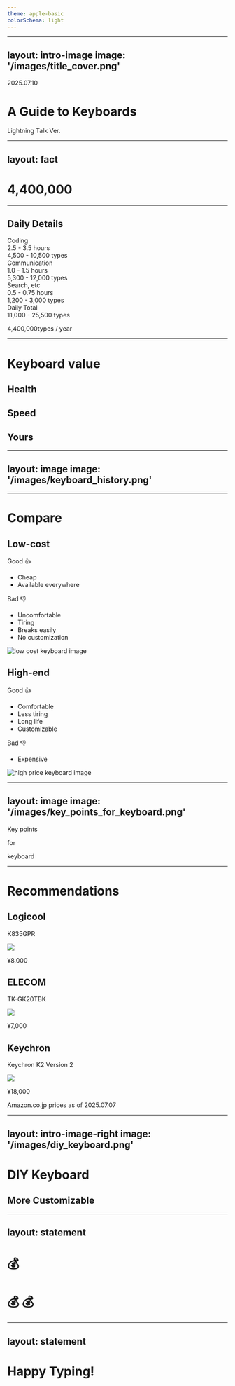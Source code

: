 ```yaml
---
theme: apple-basic
colorSchema: light
---
```


---
layout: intro-image
image: '/images/title_cover.png'
---

<div class="absolute top-10">
  <span class="font-700">
    2025.07.10
  </span>
</div>

<div class="absolute bottom-10">
  <h1>A Guide to Keyboards</h1>
  <p>Lightning Talk Ver.</p>
</div>

---
layout: fact
---

# 4,400,000

<!--
440万  
-->
---

<div class="my-10" v-click>
  <h2 class="mb-2 text-center">Daily Details</h2>
  <div class="flex justify-center">
    <div class="w-fit">
      <div class="grid grid-cols-3 gap-2 pb-2">
        <div class="px-4 py-2 font-semibold">Coding</div>
        <div class="px-4 py-2 text-right">
          <span class="text-xl font-bold">2.5</span>
          <span class="mx-1">-</span>
          <span class="text-xl font-bold">3.5</span>
          <span class="ml-1 text-sm text-gray-400">hours</span>
        </div>
        <div class="px-4 py-2 text-right">
          <span class="text-xl font-bold">4,500</span>
          <span class="mx-1">-</span>
          <span class="text-xl font-bold">10,500</span>
          <span class="ml-1 text-sm text-gray-400">types</span>
        </div>
      </div>
      <div class="grid grid-cols-3 gap-2 pb-2">
        <div class="px-4 py-2 font-semibold">Communication</div>
        <div class="px-4 py-2 text-right">
          <span class="text-xl font-bold">1.0</span>
          <span class="mx-1">-</span>
          <span class="text-xl font-bold">1.5</span>
          <span class="ml-1 text-sm text-gray-400">hours</span>
        </div>
        <div class="px-4 py-2 text-right">
          <span class="text-xl font-bold">5,300</span>
          <span class="mx-1">-</span>
          <span class="text-xl font-bold">12,000</span>
          <span class="ml-1 text-sm text-gray-400">types</span>
        </div>
      </div>
      <div class="grid grid-cols-3 gap-2 pb-2">
        <div class="px-4 py-2 font-semibold">Search, etc</div>
        <div class="px-4 py-2 text-right">
          <span class="text-xl font-bold">0.5</span>
          <span class="mx-1">-</span>
          <span class="text-xl font-bold">0.75</span>
          <span class="ml-1 text-sm text-gray-400">hours</span>
        </div>
        <div class="px-4 py-2 text-right">
          <span class="text-xl font-bold">1,200</span>
          <span class="mx-1">-</span>
          <span class="text-xl font-bold">3,000</span>
          <span class="ml-1 text-sm text-gray-400">types</span>
        </div>
      </div>
      <div class="grid grid-cols-3 gap-2 border-t pt-2">
        <div class="px-4 py-2 font-semibold">Daily Total</div>
        <div class="col-span-2 px-4 py-2 text-right">
          <span class="text-xl font-bold">11,000</span>
          <span class="mx-1">-</span>
          <span class="text-xl font-bold">25,500</span>
          <span class="ml-1 text-sm text-gray-400">types</span>
        </div>
      </div>
    </div>
  </div>
</div>

<div class="text-center">
  <p class="text-5xl font-bold">4,400,000<span class="ml-1 text-2xl text-gray-400">types / year</span></p>
</div>

<!--
エンジニアが1年間で入力するキーボードのタイプ数（推定）

1日の詳細  
1万1千〜2万5千くらいタイプしている  
-->
--- 

# Keyboard value

<div class="flex justify-center items-center mt-32">
  <div class="grid grid-cols-3 gap-24">
    <div class="flex items-center justify-center text-center bg-zinc-200 rounded-full aspect-square">
      <h2 class="mx-12">Health</h2>
    </div>
    <div class="flex items-center justify-center text-center bg-zinc-200 rounded-full aspect-square">
      <h2 class="mx-12">Speed</h2>
    </div>
    <div class="flex items-center justify-center text-center bg-zinc-200 rounded-full aspect-square">
      <h2 class="mx-12">Yours</h2>
    </div>
  </div>
</div>

<!--
キーボードの効果
- 健康
- 入力スピード
- 自分専用
-->
---
layout: image
image: '/images/keyboard_history.png'
---

---

# Compare

<div class="grid grid-cols-2 gap-32">
  <div>
    <h2 class="text-center">Low-cost</h2>
    <div class="grid grid-cols-2 gap-4" v-click>
      <div class="text-emerald-700">
        <p>Good 👍</p>
        <ul>
          <li>Cheap</li>
          <li>Available everywhere</li>
        </ul>
      </div>
      <div class="text-red-700">
        <p>Bad 👎</p>
        <ul>
          <li>Uncomfortable</li>
          <li>Tiring</li>
          <li>Breaks easily</li>
          <li>No customization</li>
        </ul>
      </div>
    </div>
    <img src="/images/low_cost_keyboard.png" alt="low cost keyboard image">
  </div>
  <div>
    <h2 class="text-center">High-end</h2>
    <div class="grid grid-cols-2 gap-4" v-click>
      <div class="text-emerald-700">
        <p>Good 👍</p>
        <ul>
          <li>Comfortable</li>
          <li>Less tiring</li>
          <li>Long life</li>
          <li>Customizable</li>
        </ul>
      </div>
      <div class="text-red-700">
        <p>Bad 👎</p>
        <ul>
          <li>Expensive</li>
        </ul>
      </div>
    </div>
    <img src="/images/high_end_keyboard.png" alt="high price keyboard image">
  </div>
</div>

<!--
低価格キーボードと高級キーボードの比較  
Amazonで売っている一番安そうなキーボードと一番高そうなキーボードをピックアップ  
**低価格キーボード**
| Good | Bad |
| --- | --- |
| 安い | 快適でない |
| 入手しやすい | 疲れる |
| | 壊れやすい |
| | カスタマイズできない |

**高級キーボード**
| Good | Bad |
| --- | --- |
| 快適 | 高い |
| 疲れにくい | |
| 長持ち | |
| カスタマイズ可 | |
-->

---
layout: image
image: '/images/key_points_for_keyboard.png'
---

<div class="w-full h-full bg-zinc-700/60 backdrop-blur-sm fixed top-0 inset-0 flex flex-col justify-center items-center space-y-0" v-click>
  <p class="text-5xl text-zinc-100 text-shadow-lg leading-tight">Key points</p>
  <p class="text-2xl text-zinc-100 text-shadow-lg leading-tight">for</p>
  <p class="text-5xl text-zinc-100 text-shadow-lg leading-tight">keyboard</p>
</div>

<!--
- キースイッチの種類
- キーストローク
- アクチュエーションポイント
- キーキャップの素材
- キーキャップの形状
- スタビライザー
- ビルドクオリティ（筐体の剛性）
- 防水性
- 防塵性
- 耐久性
- キー配列
- テンキー有無
- コンパクトサイズ
- エルゴノミクス
- バックライト
- RGBライティング
- マクロ
- プログラマブルキー
- メディアコントロールキー
- Nキーロールオーバー
- アンチゴースト
- 着脱式
- 編組ケーブル
- USBパススルー
- ハブ機能  
- 有線／無線
- OS・デバイス互換性
- パームレストの有無
- 静音性
- 打鍵音 
- カスタムファームウェア
- デザイン
- 重量
-->

---

# Recommendations

<div class="grid grid-cols-3 gap-4 p-4">
  <div class="text-center">
    <h2>Logicool</h2>
    <p>K835GPR</p>
    <img class="mt-8 -rotate-15" src="/images/recommend_logicool.png">
    <p class="text-gray-400">¥8,000</p>
  </div>
  <div class="text-center">
    <h2>ELECOM</h2>
    <p>TK-GK20TBK</p>
    <img class="mt-8 -rotate-15" src="/images/recommend_elecom.png">
    <p class="text-gray-400">¥7,000</p>
  </div>
  <div class="text-center">
    <h2>Keychron</h2>
    <p>Keychron K2 Version 2</p>
    <img class="mt-8 -rotate-15" src="/images/recommend_keychron.png">
    <p class="text-gray-400">¥18,000</p>
  </div>
</div>

<div class="absolute bottom-0 right-4">
  <p class="text-xs text-gray-400">Amazon.co.jp prices as of 2025.07.07</p>
</div>

<!--
入門におすすめなキーボードピックアップ
-->
---
layout: intro-image-right
image: '/images/diy_keyboard.png'
---

# DIY Keyboard
## More Customizable

<!--
自作キーボードで更なるカスタマイズ性を
-->

---
layout: statement
---

# 💰 
# 💰 💰  
---
layout: statement
---

# Happy Typing!
